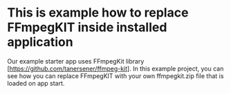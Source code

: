 # This is example how to replace FFmpegKIT inside installed application
Our example starter app uses FFmpegKit library [https://github.com/tanersener/ffmpeg-kit].
In this example project, you can see how you can replace FFmpegKIT with your own ffmpegkit.zip file that is loaded on app start.
